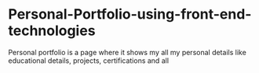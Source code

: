 # Personal-Portfolio-using-front-end-technologies
Personal portfolio is a page where it shows my all my personal details like educational details, projects, certifications and all
